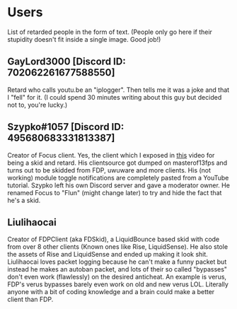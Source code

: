 # Users
List of retarded people in the form of text. (People only go here if their stupidity doesn't fit inside a single image. Good job!)

## GayLord3000 [Discord ID: 702062261677588550]
Retard who calls youtu.be an "iplogger". Then tells me it was a joke and that I "fell" for it. (I could spend 30 minutes writing about this guy but decided not to, you're lucky.)
## Szypko#1057 [Discord ID: 495680683331813387]
Creator of Focus client. Yes, the client which I exposed in [this](https://youtu.be/bFTdaSgezlk) video for being a skid and retard. His clientsource got dumped on masterof13fps and turns out to be skidded from FDP, uwuware and more clients. His (not working) module toggle notifications are completely pasted from a YouTube tutorial. Szypko left his own Discord server and gave a moderator owner. He renamed Focus to "Flun" (might change later) to try and hide the fact that he's a skid.
## Liulihaocai
Creator of FDPClient (aka FDSkid), a LiquidBounce based skid with code from over 8 other clients (Known ones like Rise, LiquidSense). He also stole the assets of Rise and LiquidSense and ended up making it look shit. Liulihaocai loves packet logging because he can't make a funny packet but instead he makes an autoban packet, and lots of their so called "bypasses" don't even work (flawlessly) on the desired anticheat. An example is verus, FDP's verus bypasses barely even work on old and new verus LOL. Literally anyone with a bit of coding knowledge and a brain could make a better client than FDP. 
